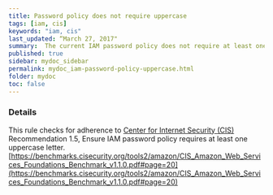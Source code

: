 ```yaml
---
title: Password policy does not require uppercase
tags: [iam, cis]
keywords: "iam, cis"
last_updated: “March 27, 2017"
summary:  The current IAM password policy does not require at least one uppercase letter
published: true
sidebar: mydoc_sidebar
permalink: mydoc_iam-password-policy-uppercase.html
folder: mydoc
toc: false
---
```


### Details  
This rule checks for adherence to [Center for Internet Security (CIS)](https://www.cisecurity.org/) Recommendation 1.5, Ensure IAM password policy requires at least one uppercase letter. [https://benchmarks.cisecurity.org/tools2/amazon/CIS_Amazon_Web_Services_Foundations_Benchmark_v1.1.0.pdf#page=20](https://benchmarks.cisecurity.org/tools2/amazon/CIS_Amazon_Web_Services_Foundations_Benchmark_v1.1.0.pdf#page=20) 
